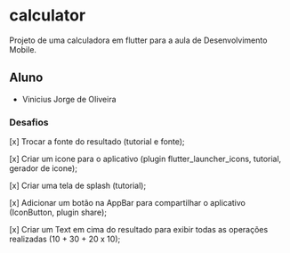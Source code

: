 # calculator

Projeto de uma calculadora em flutter para a aula de Desenvolvimento Mobile.

## Aluno 

- Vinicius Jorge de Oliveira

### Desafios

[x] Trocar a fonte do resultado (tutorial e fonte);

[x] Criar um icone para o aplicativo (plugin flutter_launcher_icons, tutorial, gerador de icone);

[x] Criar uma tela de splash (tutorial);

[x] Adicionar um botão na AppBar para compartilhar o aplicativo (IconButton, plugin share);

[x] Criar um Text em cima do resultado para exibir todas as operações realizadas (10 + 30 + 20 x 10);
